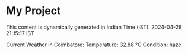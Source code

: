 # My Project

This content is dynamically generated in Indian Time (IST): 2024-04-28 21:15:17 IST


Current Weather in Coimbatore:
Temperature: 32.88 °C
Condition: haze
